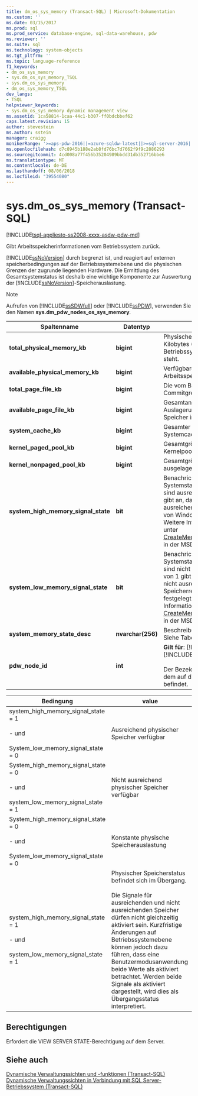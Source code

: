 ```yaml
---
title: dm_os_sys_memory (Transact-SQL) | Microsoft-Dokumentation
ms.custom: ''
ms.date: 03/15/2017
ms.prod: sql
ms.prod_service: database-engine, sql-data-warehouse, pdw
ms.reviewer: ''
ms.suite: sql
ms.technology: system-objects
ms.tgt_pltfrm: ''
ms.topic: language-reference
f1_keywords:
- dm_os_sys_memory
- sys.dm_os_sys_memory_TSQL
- sys.dm_os_sys_memory
- dm_os_sys_memory_TSQL
dev_langs:
- TSQL
helpviewer_keywords:
- sys.dm_os_sys_memory dynamic management view
ms.assetid: 1ca58814-1caa-44c1-b307-ff0bdcbbef62
caps.latest.revision: 15
author: stevestein
ms.author: sstein
manager: craigg
monikerRange: '>=aps-pdw-2016||=azure-sqldw-latest||>=sql-server-2016||=sqlallproducts-allversions||>=sql-server-linux-2017'
ms.openlocfilehash: d7c8945b188e2ab8fd76bc7d7662f9f9c2886293
ms.sourcegitcommit: 4cd008a77f456b35204989bbdd31db352716bbe6
ms.translationtype: MT
ms.contentlocale: de-DE
ms.lasthandoff: 08/06/2018
ms.locfileid: "39554080"
---
```

# <a name="sysdmossysmemory-transact-sql"></a>sys.dm_os_sys_memory (Transact-SQL)
[!INCLUDE[tsql-appliesto-ss2008-xxxx-asdw-pdw-md](../../includes/tsql-appliesto-ss2008-xxxx-asdw-pdw-md.md)]

  Gibt Arbeitsspeicherinformationen vom Betriebssystem zurück.  
  
 [!INCLUDE[ssNoVersion](../../includes/ssnoversion-md.md)] durch begrenzt ist, und reagiert auf externen speicherbedingungen auf der Betriebssystemebene und die physischen Grenzen der zugrunde liegenden Hardware. Die Ermittlung des Gesamtsystemstatus ist deshalb eine wichtige Komponente zur Auswertung der [!INCLUDE[ssNoVersion](../../includes/ssnoversion-md.md)]-Speicherauslastung.  
  
> [!NOTE]  
>  Aufrufen von [!INCLUDE[ssSDWfull](../../includes/sssdwfull-md.md)] oder [!INCLUDE[ssPDW](../../includes/sspdw-md.md)], verwenden Sie den Namen **sys.dm_pdw_nodes_os_sys_memory**.  
  
|Spaltenname|Datentyp|Description|  
|-----------------|---------------|-----------------|  
|**total_physical_memory_kb**|**bigint**|Physischer Gesamtspeicher in Kilobytes (KB), der dem Betriebssystem zur Verfügung steht.|  
|**available_physical_memory_kb**|**bigint**|Verfügbarer physischer Arbeitsspeicher in KB.|  
|**total_page_file_kb**|**bigint**|Die vom Betriebssystem gemeldete Commitgrenze in KB.|  
|**available_page_file_kb**|**bigint**|Gesamtangabe für den in der Auslagerungsdatei nicht genutzten Speicher in KB.|  
|**system_cache_kb**|**bigint**|Gesamter Arbeitsspeicher im Systemcache in KB.|  
|**kernel_paged_pool_kb**|**bigint**|Gesamtgröße des ausgelagerten Kernelpools in KB.|  
|**kernel_nonpaged_pool_kb**|**bigint**|Gesamtgröße des nicht ausgelagerten Kernelpools in KB.|  
|**system_high_memory_signal_state**|**bit**|Benachrichtigung zum Systemstatus: Speicherressourcen sind ausreichend. Ein Wert von 1 gibt an, dass das Signal für ausreichende Speicherressourcen von Windows festgelegt wurde. Weitere Informationen finden Sie unter [CreateMemoryResourceNotification](http://go.microsoft.com/fwlink/?LinkId=82427) in der MSDN Library.|  
|**system_low_memory_signal_state**|**bit**|Benachrichtigung zum Systemstatus: Speicherressourcen sind nicht ausreichend. Ein Wert von 1 gibt an, dass das Signal für nicht ausreichende Speicherressourcen von Windows festgelegt wurde. Weitere Informationen finden Sie unter [CreateMemoryResourceNotification](http://go.microsoft.com/fwlink/?LinkId=82427) in der MSDN Library.|  
|**system_memory_state_desc**|**nvarchar(256)**|Beschreibung des Speicherstatus. Siehe Tabelle unten.|  
|**pdw_node_id**|**int**|**Gilt für**: [!INCLUDE[ssSDWfull](../../includes/sssdwfull-md.md)], [!INCLUDE[ssPDW](../../includes/sspdw-md.md)]<br /><br /> Der Bezeichner für den Knoten, dem auf diesem Verteilungspunkt befindet.|  
  
|Bedingung|value|  
|---------------|-----------|  
|system_high_memory_signal_state = 1<br /><br /> - und<br /><br /> System_low_memory_signal_state = 0|Ausreichend physischer Speicher verfügbar|  
|System_high_memory_signal_state = 0<br /><br /> - und<br /><br /> system_low_memory_signal_state = 1|Nicht ausreichend physischer Speicher verfügbar|  
|System_high_memory_signal_state = 0<br /><br /> - und<br /><br /> System_low_memory_signal_state = 0|Konstante physische Speicherauslastung|  
|system_high_memory_signal_state = 1<br /><br /> - und<br /><br /> system_low_memory_signal_state = 1|Physischer Speicherstatus befindet sich im Übergang.<br /><br /> Die Signale für ausreichenden und nicht ausreichenden Speicher dürfen nicht gleichzeitig aktiviert sein. Kurzfristige Änderungen auf Betriebssystemebene können jedoch dazu führen, dass eine Benutzermodusanwendung beide Werte als aktiviert betrachtet. Werden beide Signale als aktiviert dargestellt, wird dies als Übergangsstatus interpretiert.|  
  
## <a name="permissions"></a>Berechtigungen  
 Erfordert die VIEW SERVER STATE-Berechtigung auf dem Server.  
  
## <a name="see-also"></a>Siehe auch  
 [Dynamische Verwaltungssichten und -funktionen &#40;Transact-SQL&#41;](~/relational-databases/system-dynamic-management-views/system-dynamic-management-views.md)   
 [Dynamische Verwaltungssichten in Verbindung mit SQL Server-Betriebssystem &#40;Transact-SQL&#41;](../../relational-databases/system-dynamic-management-views/sql-server-operating-system-related-dynamic-management-views-transact-sql.md)  
  
  


